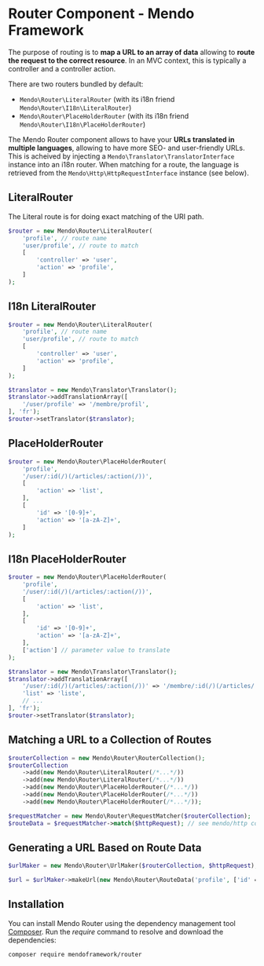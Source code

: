 # Router Component - Mendo Framework

The purpose of routing is to **map a URL to an array of data** allowing to **route the request to the correct resource**.
In an MVC context, this is typically a controller and a controller action.

There are two routers bundled by default:

* `Mendo\Router\LiteralRouter` (with its i18n friend `Mendo\Router\I18n\LiteralRouter`)
* `Mendo\Router\PlaceHolderRouter` (with its i18n friend `Mendo\Router\I18n\PlaceHolderRouter`)

The Mendo Router component allows to have your **URLs translated in multiple languages**, allowing to have more SEO- and user-friendly URLs.
This is acheived by injecting a ```Mendo\Translator\TranslatorInterface``` instance into an i18n router.
When matching for a route, the language is retrieved from the ```Mendo\Http\HttpRequestInterface``` instance (see below).

## LiteralRouter

The Literal route is for doing exact matching of the URI path.

```php
$router = new Mendo\Router\LiteralRouter(
    'profile', // route name
    'user/profile', // route to match
    [
        'controller' => 'user',
        'action' => 'profile',
    ]
);
```

## I18n LiteralRouter

```php
$router = new Mendo\Router\LiteralRouter(
    'profile', // route name
    'user/profile', // route to match
    [
        'controller' => 'user',
        'action' => 'profile',
    ]
);

$translator = new Mendo\Translator\Translator();
$translator->addTranslationArray([
    '/user/profile' => '/membre/profil',
], 'fr');
$router->setTranslator($translator);
```

## PlaceHolderRouter

```php
$router = new Mendo\Router\PlaceHolderRouter(
    'profile',
    '/user/:id(/)(/articles/:action(/))',
    [
        'action' => 'list',
    ],
    [
        'id' => '[0-9]+',
        'action' => '[a-zA-Z]+',
    ]
);
```

## I18n PlaceHolderRouter

```php
$router = new Mendo\Router\PlaceHolderRouter(
    'profile',
    '/user/:id(/)(/articles/:action(/))',
    [
        'action' => 'list',
    ],
    [
        'id' => '[0-9]+',
        'action' => '[a-zA-Z]+',
    ],
    ['action'] // parameter value to translate
);

$translator = new Mendo\Translator\Translator();
$translator->addTranslationArray([
    '/user/:id(/)(/articles/:action(/))' => '/membre/:id(/)(/articles/:action(/))',
    'list' => 'liste',
    // ...
], 'fr');
$router->setTranslator($translator);
```

## Matching a URL to a Collection of Routes

```php
$routerCollection = new Mendo\Router\RouterCollection();
$routerCollection
    ->add(new Mendo\Router\LiteralRouter(/*...*/))
    ->add(new Mendo\Router\LiteralRouter(/*...*/))
    ->add(new Mendo\Router\PlaceHolderRouter(/*...*/))
    ->add(new Mendo\Router\PlaceHolderRouter(/*...*/))
    ->add(new Mendo\Router\PlaceHolderRouter(/*...*/));

$requestMatcher = new Mendo\Router\RequestMatcher($routerCollection);
$routeData = $requestMatcher->match($httpRequest); // see mendo/http component
```

## Generating a URL Based on Route Data

```php
$urlMaker = new Mendo\Router\UrlMaker($routerCollection, $httpRequest); // see mendo/http component

$url = $urlMaker->makeUrl(new Mendo\Router\RouteData('profile', ['id' => 42]));
```

## Installation

You can install Mendo Router using the dependency management tool [Composer](https://getcomposer.org/).
Run the *require* command to resolve and download the dependencies:

```
composer require mendoframework/router
```